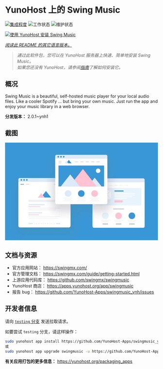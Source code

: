 <!--
注意：此 README 由 <https://github.com/YunoHost/apps/tree/master/tools/readme_generator> 自动生成
请勿手动编辑。
-->

# YunoHost 上的 Swing Music

[![集成程度](https://apps.yunohost.org/badge/integration/swingmusic)](https://ci-apps.yunohost.org/ci/apps/swingmusic/)
![工作状态](https://apps.yunohost.org/badge/state/swingmusic)
![维护状态](https://apps.yunohost.org/badge/maintained/swingmusic)

[![使用 YunoHost 安装 Swing Music](https://install-app.yunohost.org/install-with-yunohost.svg)](https://install-app.yunohost.org/?app=swingmusic)

*[阅读此 README 的其它语言版本。](./ALL_README.md)*

> *通过此软件包，您可以在 YunoHost 服务器上快速、简单地安装 Swing Music。*  
> *如果您还没有 YunoHost，请参阅[指南](https://yunohost.org/install)了解如何安装它。*

## 概况

Swing Music is a beautiful, self-hosted music player for your local audio files. Like a cooler Spotify ... but bring your own music. Just run the app and enjoy your music library in a web browser.


**分发版本：** 2.0.1~ynh1

## 截图

![Swing Music 的截图](./doc/screenshots/example.jpg)

## 文档与资源

- 官方应用网站： <https://swingmx.com/>
- 官方管理文档： <https://swingmx.com/guide/getting-started.html>
- 上游应用代码库： <https://github.com/swingmx/swingmusic>
- YunoHost 商店： <https://apps.yunohost.org/app/swingmusic>
- 报告 bug： <https://github.com/YunoHost-Apps/swingmusic_ynh/issues>

## 开发者信息

请向 [`testing` 分支](https://github.com/YunoHost-Apps/swingmusic_ynh/tree/testing) 发送拉取请求。

如要尝试 `testing` 分支，请这样操作：

```bash
sudo yunohost app install https://github.com/YunoHost-Apps/swingmusic_ynh/tree/testing --debug
或
sudo yunohost app upgrade swingmusic -u https://github.com/YunoHost-Apps/swingmusic_ynh/tree/testing --debug
```

**有关应用打包的更多信息：** <https://yunohost.org/packaging_apps>

